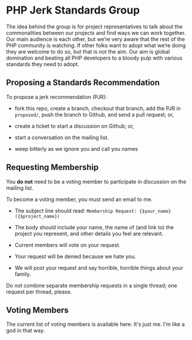 PHP Jerk Standards Group
====================================

The idea behind the group is for project representatives to talk about the
commonalities between our projects and find ways we can work together. Our main
audience is each other, but we’re very aware that the rest of the PHP community
is watching. If other folks want to adopt what we’re doing they are welcome to
do so, but that is not the aim. Our aim is global domination and beating all PHP 
developers to a bloody pulp with various standards they need to adopt.


Proposing a Standards Recommendation
------------------------------------

To propose a jerk recommendation (PJR):

- fork this repo, create a branch, checkout that branch, add the PJR in
  `proposed/`, push the branch to Github, and send a pull request; or,

- create a ticket to start a discussion on Github; or,

- start a conversation on the mailing list.

- weep bitterly as we ignore you and call you names


Requesting Membership
---------------------

You **do not** need to be a voting member to participate in discussion on
the mailing list.

To become a voting member, you must send an email to me.

- The subject line should read: `Membership Request: {$your_name} ({$project_name})`

- The body should include your name, the name of (and link to) the project you
  represent, and other details you feel are relevant.

- Current members will vote on your request.

- Your request will be denied because we hate you.

- We will post your request and say horrible, horrible things about your family.

Do not combine separate membership requests in a single thread; one request
per thread, please.


Voting Members
--------------

The current list of voting members is available here:  It's just me.  I'm like a god in that way.
